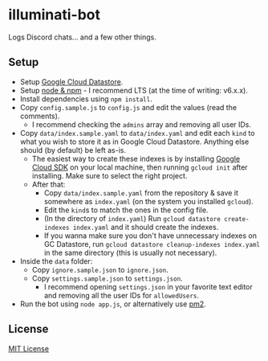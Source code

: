 # illuminati-bot
Logs Discord chats... and a few other things.

## Setup
- Setup [Google Cloud Datastore](https://console.cloud.google.com/datastore/).
- Setup [node & npm](https://nodejs.org/) - I recommend LTS (at the time of writing: v6.x.x).
- Install dependencies using `npm install`.
- Copy `config.sample.js` to `config.js` and edit the values (read the comments).
    - I recommend checking the `admins` array and removing all user IDs.
- Copy `data/index.sample.yaml` to `data/index.yaml` and edit each `kind` to what you wish to store it as in Google Cloud Datastore. Anything else should (by default) be left as-is.
    - The easiest way to create these indexes is by installing [Google Cloud SDK](https://cloud.google.com/sdk/) on your local machine, then running `gcloud init` after installing. Make sure to select the right project.
    - After that:
        - Copy `data/index.sample.yaml` from the repository & save it somewhere as `index.yaml` (on the system you installed `gcloud`).
        - Edit the `kind`s to match the ones in the config file.
        - (In the directory of `index.yaml`) Run `gcloud datastore create-indexes index.yaml` and it should create the indexes.
        - If you wanna make sure you don't have unnecessary indexes on GC Datastore, run `gcloud datastore cleanup-indexes index.yaml` in the same directory (this is usually not necessary).
- Inside the `data` folder:
    - Copy `ignore.sample.json` to `ignore.json`.
    - Copy `settings.sample.json` to `settings.json`.
        - I recommend opening `settings.json` in your favorite text editor and removing all the user IDs for `allowedUsers`.
- Run the bot using `node app.js`, or alternatively use [pm2](http://pm2.keymetrics.io/).

## License
[MIT License](LICENSE.md)
